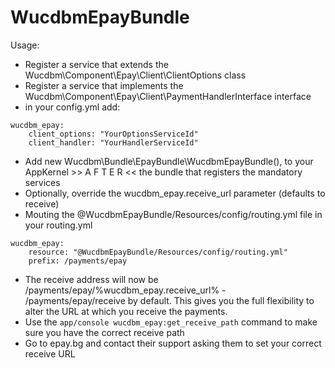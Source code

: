 # WucdbmEpayBundle

Usage: 
- Register a service that extends the Wucdbm\Component\Epay\Client\ClientOptions class
- Register a service that implements the Wucdbm\Component\Epay\Client\PaymentHandlerInterface interface
- in your config.yml add:
```
wucdbm_epay:
    client_options: "YourOptionsServiceId"
    client_handler: "YourHandlerServiceId"
```
- Add new Wucdbm\Bundle\EpayBundle\WucdbmEpayBundle(), to your AppKernel >> A F T E R << the bundle that registers the mandatory services
- Optionally, override the wucdbm_epay.receive_url parameter (defaults to receive)
- Mouting the @WucdbmEpayBundle/Resources/config/routing.yml file in your routing.yml
```
wucdbm_epay:
    resource: "@WucdbmEpayBundle/Resources/config/routing.yml"
    prefix: /payments/epay
```
- The receive address will now be /payments/epay/%wucdbm_epay.receive_url% - /payments/epay/receive by default. This gives you the full flexibility to alter the URL at which you receive the payments.
- Use the `app/console wucdbm_epay:get_receive_path` command to make sure you have the correct receive path
- Go to epay.bg and contact their support asking them to set your correct receive URL
